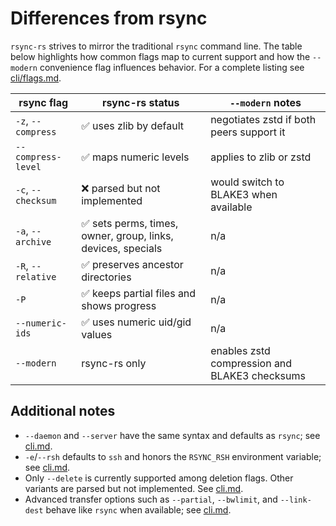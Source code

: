 # Differences from rsync

`rsync-rs` strives to mirror the traditional `rsync` command line. The table
below highlights how common flags map to current support and how the
`--modern` convenience flag influences behavior. For a complete listing see
[cli/flags.md](cli/flags.md).

| rsync flag | rsync-rs status | `--modern` notes |
|------------|-----------------|------------------|
| `-z`, `--compress` | ✅ uses zlib by default | negotiates zstd if both peers support it |
| `--compress-level` | ✅ maps numeric levels | applies to zlib or zstd |
| `-c`, `--checksum` | ❌ parsed but not implemented | would switch to BLAKE3 when available |
| `-a`, `--archive` | ✅ sets perms, times, owner, group, links, devices, specials | n/a |
| `-R`, `--relative` | ✅ preserves ancestor directories | n/a |
| `-P` | ✅ keeps partial files and shows progress | n/a |
| `--numeric-ids` | ✅ uses numeric uid/gid values | n/a |
| `--modern` | rsync-rs only | enables zstd compression and BLAKE3 checksums |

## Additional notes

- `--daemon` and `--server` have the same syntax and defaults as `rsync`; see [cli.md](cli.md#daemon-and-server-modes).
- `-e`/`--rsh` defaults to `ssh` and honors the `RSYNC_RSH` environment variable; see [cli.md](cli.md#remote-shell).
- Only `--delete` is currently supported among deletion flags. Other variants are
  parsed but not implemented. See [cli.md](cli.md#deletion-flags).
- Advanced transfer options such as `--partial`, `--bwlimit`, and `--link-dest`
  behave like `rsync` when available; see
  [cli.md](cli.md#advanced-transfer-options).

